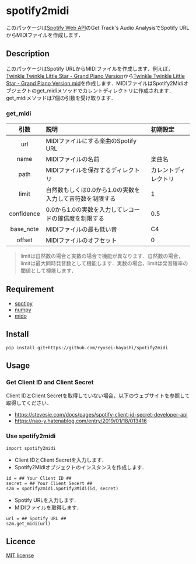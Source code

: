# spotify2midi
このパッケージは[Spotify Web API](https://developer.spotify.com/documentation/web-api)のGet Track's Audio AnalysisでSpotify URLからMIDIファイルを作成します．

## Description
このパッケージはSpotify URLからMIDIファイルを作成します．例えば，[Twinkle Twinkle Little Star - Grand Piano Version](https://open.spotify.com/track/5Yx45WDFNYLFwj3pjtvfJ6)から[Twinkle Twinkle Little Star - Grand Piano Version.mid](https://github.com/ryusei-hayashi/spotify2midi/blob/main/test/Twinkle%20Twinkle%20Little%20Star%20-%20Grand%20Piano%20Version.mid)を作成します．MIDIファイルはSpotify2Midiオブジェクトのget_midiメソッドでカレントディレクトリに作成されます．get_midiメソッドは7個の引数を受け取ります．

### get_midi
| 引数 | 説明 | 初期設定 |
| :---: | :--- | :--- |
| url | MIDIファイルにする楽曲のSpotify URL | |
| name | MIDIファイルの名前 | 楽曲名 |
| path | MIDIファイルを保存するディレクトリ | カレントディレクトリ |
| limit | 自然数もしくは0.0から1.0の実数を入力して音符数を制限する | 1 |
| confidence | 0.0から1.0の実数を入力してレコードの確信度を制限する | 0.5 |
| base_note | MIDIファイルの最も低い音 | C4 |
| offset | MIDIファイルのオフセット | 0 |

> limitは自然数の場合と実数の場合で機能が異なります．自然数の場合，limitは最大同時発音数として機能します．実数の場合，limitは発音確率の閾値として機能します．

## Requirement
* [spotipy](https://spotipy.readthedocs.io)
* [numpy](https://numpy.org)
* [mido](https://mido.readthedocs.io)

## Install
```
pip install git+https://github.com/ryusei-hayashi/spotify2midi
```

## Usage
### Get Client ID and Client Secret
Client IDとClient Secretを取得していない場合，以下のウェブサイトを参照して取得してください．
* https://stevesie.com/docs/pages/spotify-client-id-secret-developer-api
* https://nao-y.hatenablog.com/entry/2019/01/18/013416

### Use spotify2midi
```
import spotify2midi
```
* Client IDとClient Secretを入力します．
* Spotify2Midiオブジェクトのインスタンスを作成します．
```
id = ## Your Client ID ##
secret = ## Your Client Secert ##
s2m = spotify2midi.Spotify2Midi(id, secret)
```
* Spotify URLを入力します．
* MIDIファイルを取得します．
```
url = ## Spotify URL ##
s2m.get_midi(url)
```

## Licence
[MIT license](https://en.wikipedia.org/wiki/MIT_License)
